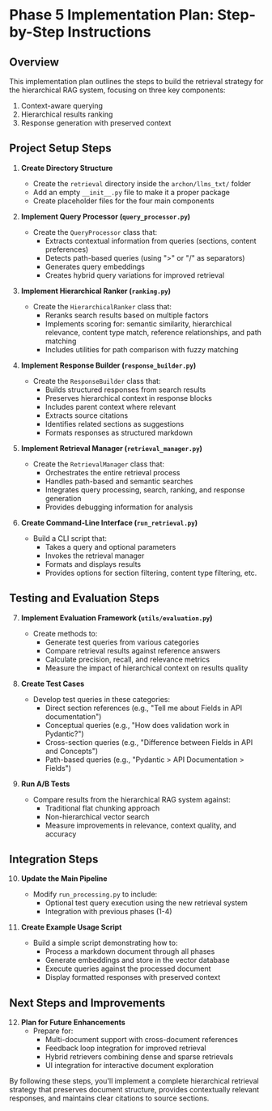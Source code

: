 # Phase 5 Implementation Plan: Step-by-Step Instructions

## Overview
This implementation plan outlines the steps to build the retrieval strategy for the hierarchical RAG system, focusing on three key components:
1. Context-aware querying
2. Hierarchical results ranking
3. Response generation with preserved context

## Project Setup Steps

1. **Create Directory Structure**
   - Create the `retrieval` directory inside the `archon/llms_txt/` folder
   - Add an empty `__init__.py` file to make it a proper package
   - Create placeholder files for the four main components

2. **Implement Query Processor (`query_processor.py`)**
   - Create the `QueryProcessor` class that:
     - Extracts contextual information from queries (sections, content preferences)
     - Detects path-based queries (using ">" or "/" as separators)
     - Generates query embeddings
     - Creates hybrid query variations for improved retrieval

3. **Implement Hierarchical Ranker (`ranking.py`)**
   - Create the `HierarchicalRanker` class that:
     - Reranks search results based on multiple factors
     - Implements scoring for: semantic similarity, hierarchical relevance, content type match, reference relationships, and path matching
     - Includes utilities for path comparison with fuzzy matching

4. **Implement Response Builder (`response_builder.py`)**
   - Create the `ResponseBuilder` class that:
     - Builds structured responses from search results
     - Preserves hierarchical context in response blocks
     - Includes parent context where relevant
     - Extracts source citations
     - Identifies related sections as suggestions
     - Formats responses as structured markdown

5. **Implement Retrieval Manager (`retrieval_manager.py`)**
   - Create the `RetrievalManager` class that:
     - Orchestrates the entire retrieval process
     - Handles path-based and semantic searches
     - Integrates query processing, search, ranking, and response generation
     - Provides debugging information for analysis

6. **Create Command-Line Interface (`run_retrieval.py`)**
   - Build a CLI script that:
     - Takes a query and optional parameters
     - Invokes the retrieval manager
     - Formats and displays results
     - Provides options for section filtering, content type filtering, etc.

## Testing and Evaluation Steps

7. **Implement Evaluation Framework (`utils/evaluation.py`)**
   - Create methods to:
     - Generate test queries from various categories
     - Compare retrieval results against reference answers
     - Calculate precision, recall, and relevance metrics
     - Measure the impact of hierarchical context on results quality

8. **Create Test Cases**
   - Develop test queries in these categories:
     - Direct section references (e.g., "Tell me about Fields in API documentation")
     - Conceptual queries (e.g., "How does validation work in Pydantic?")
     - Cross-section queries (e.g., "Difference between Fields in API and Concepts")
     - Path-based queries (e.g., "Pydantic > API Documentation > Fields")

9. **Run A/B Tests**
   - Compare results from the hierarchical RAG system against:
     - Traditional flat chunking approach
     - Non-hierarchical vector search
     - Measure improvements in relevance, context quality, and accuracy

## Integration Steps

10. **Update the Main Pipeline**
    - Modify `run_processing.py` to include:
      - Optional test query execution using the new retrieval system
      - Integration with previous phases (1-4)

11. **Create Example Usage Script**
    - Build a simple script demonstrating how to:
      - Process a markdown document through all phases
      - Generate embeddings and store in the vector database
      - Execute queries against the processed document
      - Display formatted responses with preserved context

## Next Steps and Improvements

12. **Plan for Future Enhancements**
    - Prepare for:
      - Multi-document support with cross-document references
      - Feedback loop integration for improved retrieval
      - Hybrid retrievers combining dense and sparse retrievals
      - UI integration for interactive document exploration

By following these steps, you'll implement a complete hierarchical retrieval strategy that preserves document structure, provides contextually relevant responses, and maintains clear citations to source sections.